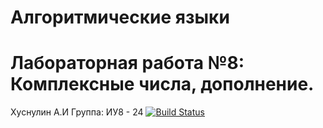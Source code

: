 # Алгоритмические языки
# Лабораторная работа №8: Комплексные числа, дополнение.
Хуснулин А.И Группа: ИУ8 - 24
[![Build Status](https://travis-ci.org/AndrewKhusnulin/Lab8-2.svg?branch=master)](https://travis-ci.org/AndrewKhusnulin/Lab8-2)

